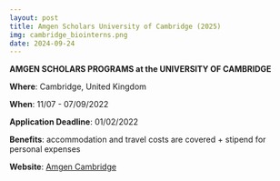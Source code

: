 ```yaml
---
layout: post
title: Amgen Scholars University of Cambridge (2025)
img: cambridge_biointerns.png
date: 2024-09-24
---
```


**AMGEN SCHOLARS PROGRAMS at the UNIVERSITY OF CAMBRIDGE**

**Where**: Cambridge, United Kingdom 

**When**: 11/07 - 07/09/2022

**Application Deadline**: 01/02/2022

**Benefits**: accommodation and travel costs are covered + stipend for personal expenses

**Website**: [Amgen Cambridge](https://amgenscholars.bio.cam.ac.uk)


